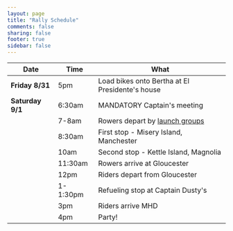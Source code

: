 ```yaml
---
layout: page
title: "Rally Schedule"
comments: false
sharing: false
footer: true
sidebar: false
---
```


Date		|Time		| What
------------|-----------|-----
**Friday 8/31** |5pm 		| Load bikes onto Bertha at El Presidente's house 
**Saturday 9/1**|6:30am		| MANDATORY Captain's meeting
			|7-8am		| Rowers depart by [launch groups](/launch-groups)
			|8:30am		| First stop - Misery Island, Manchester
			|10am		| Second stop - Kettle Island, Magnolia
			|11:30am	| Rowers arrive at Gloucester
			|12pm		| Riders depart from Gloucester
			|1-1:30pm	| Refueling stop at Captain Dusty's
			|3pm		| Riders arrive MHD
			|4pm		| Party!
